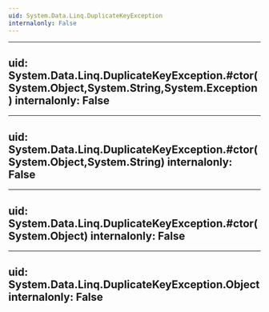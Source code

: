 ```yaml
---
uid: System.Data.Linq.DuplicateKeyException
internalonly: False
---
```


---
uid: System.Data.Linq.DuplicateKeyException.#ctor(System.Object,System.String,System.Exception)
internalonly: False
---

---
uid: System.Data.Linq.DuplicateKeyException.#ctor(System.Object,System.String)
internalonly: False
---

---
uid: System.Data.Linq.DuplicateKeyException.#ctor(System.Object)
internalonly: False
---

---
uid: System.Data.Linq.DuplicateKeyException.Object
internalonly: False
---
